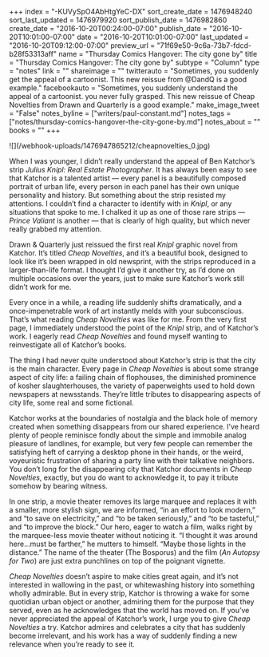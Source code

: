 +++
index = "-KUVySpO4AbHtgYeC-DX"
sort_create_date = 1476948240
sort_last_updated = 1476979920
sort_publish_date = 1476982860
create_date = "2016-10-20T00:24:00-07:00"
publish_date = "2016-10-20T10:01:00-07:00"
date = "2016-10-20T10:01:00-07:00"
last_updated = "2016-10-20T09:12:00-07:00"
preview_url = "71f69e50-9c6a-73b7-fdcd-b28f53313aff"
name = "Thursday Comics Hangover: The city gone by"
title = "Thursday Comics Hangover: The city gone by"
subtype = "Column"
type = "notes"
link = ""
shareimage = ""
twitterauto = "Sometimes, you suddenly get the appeal of a cartoonist. This new reissue from @DandQ is a good example."
facebookauto = "Sometimes, you suddenly understand the appeal of a cartoonist. you never fully grasped. This new reissue of Cheap Novelties from Drawn and Quarterly is a good example."
make_image_tweet = "False"
notes_byline = ["writers/paul-constant.md"]
notes_tags = ["notes/thursday-comics-hangover-the-city-gone-by.md"]
notes_about = ""
books = ""
+++
<p class="image">![](/webhook-uploads/1476947865212/cheapnovelties_0.jpg)</p>

When I was younger, I didn’t really understand the appeal of Ben Katchor’s strip *Julius Knipl: Real Estate Photographer*. It has always been easy to see that Katchor is a talented artist — every panel is a beautifully composed portrait of urban life, every person in each panel has their own unique personality and history. But something about the strip resisted my attentions. I couldn’t find a character to identify with in *Knipl*, or any situations that spoke to me. I chalked it up as one of those rare strips — *Prince Valiant* is another — that is clearly of high quality, but which never really grabbed my attention.

Drawn & Quarterly just reissued the first real *Knipl* graphic novel from Katchor. It’s titled *Cheap Novelties*, and it’s a beautiful book, designed to look like it’s been wrapped in old newsprint, with the strips reproduced in a larger-than-life format. I thought I’d give it another try, as I’d done on multiple occasions over the years, just to make sure Katchor’s work still didn’t work for me.

Every once in a while, a reading life suddenly shifts dramatically, and a once-impenetrable work of art instantly melds with your subconscious. That’s what reading *Cheap Novelties* was like for me. From the very first page, I immediately understood the point of the *Knipl* strip, and of Katchor’s work. I eagerly read *Cheap Novelties* and found myself wanting to reinvestigate all of Katchor’s books.

The thing I had never quite understood about Katchor’s strip is that the city is the main character. Every page in *Cheap Novelties* is about some strange aspect of city life: a failing chain of flophouses, the diminished prominence of kosher slaughterhouses, the variety of paperweights used to hold down newspapers at newsstands. They’re little tributes to disappearing aspects of city life, some real and some fictional.

Katchor works at the boundaries of nostalgia and the black hole of memory created when something disappears from our shared experience. I’ve heard plenty of people reminisce fondly about the simple and immobile analog pleasure of landlines, for example, but very few people can remember the satisfying heft of carrying a desktop phone in their hands, or the weird, voyeuristic frustration of sharing a party line with their talkative neighbors. You don’t long for the disappearing city that Katchor documents in *Cheap Novelties*, exactly, but you do want to acknowledge it, to pay it tribute somehow by bearing witness.

In one strip, a movie theater removes its large marquee and replaces it with a smaller, more stylish sign, we are informed, “in an effort to look modern,” and “to save on electricity,” and “to be taken seriously,” and “to be tasteful,” and “to improve the block.” Our hero, eager to watch a film, walks right by the marquee-less movie theater without noticing it. “I thought it was around here…must be farther,” he mutters to himself. “Maybe those lights in the distance.” The name of the theater (The Bosporus) and the film (*An Autopsy for Two*) are just extra punchlines on top of the poignant vignette.

*Cheap Novelties* doesn’t aspire to make cities great again, and it’s not interested in wallowing in the past, or whitewashing history into something wholly admirable. But in every strip, Katchor is throwing a wake for some quotidian urban object or another, admiring them for the purpose that they served, even as he acknowledges that the world has moved on. If you’ve never appreciated the appeal of Katchor’s work, I urge you to give *Cheap Novelties* a try. Katchor admires and celebrates a city that has suddenly become irrelevant, and his work has a way of suddenly finding a new relevance when you’re ready to see it.